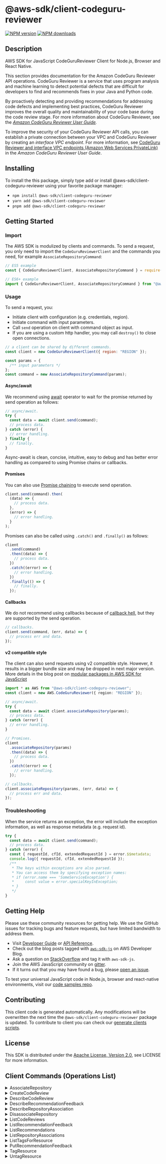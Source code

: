 <!-- generated file, do not edit directly -->

# @aws-sdk/client-codeguru-reviewer

[![NPM version](https://img.shields.io/npm/v/@aws-sdk/client-codeguru-reviewer/latest.svg)](https://www.npmjs.com/package/@aws-sdk/client-codeguru-reviewer)
[![NPM downloads](https://img.shields.io/npm/dm/@aws-sdk/client-codeguru-reviewer.svg)](https://www.npmjs.com/package/@aws-sdk/client-codeguru-reviewer)

## Description

AWS SDK for JavaScript CodeGuruReviewer Client for Node.js, Browser and React Native.

<p>This section provides documentation for the Amazon CodeGuru Reviewer API operations. CodeGuru Reviewer is a
service that uses program analysis and machine learning to detect potential defects that
are difficult for developers to find and recommends fixes in your Java and Python
code.</p>

<p>By proactively detecting and providing recommendations for addressing code defects and
implementing best practices, CodeGuru Reviewer improves the overall quality and maintainability of
your code base during the code review stage. For more information about CodeGuru Reviewer, see the
<i>
<a href="https://docs.aws.amazon.com/codeguru/latest/reviewer-ug/welcome.html">Amazon CodeGuru Reviewer User Guide</a>.</i>
</p>

<p>To improve the security of your CodeGuru Reviewer API calls, you can establish a private connection
between your VPC and CodeGuru Reviewer by creating an <i>interface VPC endpoint</i>. For
more information, see <a href="https://docs.aws.amazon.com/codeguru/latest/reviewer-ug/vpc-interface-endpoints.html">CodeGuru Reviewer and interface VPC
endpoints (Amazon Web Services PrivateLink)</a> in the <i>Amazon CodeGuru Reviewer User
Guide</i>.</p>

## Installing

To install the this package, simply type add or install @aws-sdk/client-codeguru-reviewer
using your favorite package manager:

- `npm install @aws-sdk/client-codeguru-reviewer`
- `yarn add @aws-sdk/client-codeguru-reviewer`
- `pnpm add @aws-sdk/client-codeguru-reviewer`

## Getting Started

### Import

The AWS SDK is modulized by clients and commands.
To send a request, you only need to import the `CodeGuruReviewerClient` and
the commands you need, for example `AssociateRepositoryCommand`:

```js
// ES5 example
const { CodeGuruReviewerClient, AssociateRepositoryCommand } = require("@aws-sdk/client-codeguru-reviewer");
```

```ts
// ES6+ example
import { CodeGuruReviewerClient, AssociateRepositoryCommand } from "@aws-sdk/client-codeguru-reviewer";
```

### Usage

To send a request, you:

- Initiate client with configuration (e.g. credentials, region).
- Initiate command with input parameters.
- Call `send` operation on client with command object as input.
- If you are using a custom http handler, you may call `destroy()` to close open connections.

```js
// a client can be shared by different commands.
const client = new CodeGuruReviewerClient({ region: "REGION" });

const params = {
  /** input parameters */
};
const command = new AssociateRepositoryCommand(params);
```

#### Async/await

We recommend using [await](https://developer.mozilla.org/en-US/docs/Web/JavaScript/Reference/Operators/await)
operator to wait for the promise returned by send operation as follows:

```js
// async/await.
try {
  const data = await client.send(command);
  // process data.
} catch (error) {
  // error handling.
} finally {
  // finally.
}
```

Async-await is clean, concise, intuitive, easy to debug and has better error handling
as compared to using Promise chains or callbacks.

#### Promises

You can also use [Promise chaining](https://developer.mozilla.org/en-US/docs/Web/JavaScript/Guide/Using_promises#chaining)
to execute send operation.

```js
client.send(command).then(
  (data) => {
    // process data.
  },
  (error) => {
    // error handling.
  }
);
```

Promises can also be called using `.catch()` and `.finally()` as follows:

```js
client
  .send(command)
  .then((data) => {
    // process data.
  })
  .catch((error) => {
    // error handling.
  })
  .finally(() => {
    // finally.
  });
```

#### Callbacks

We do not recommend using callbacks because of [callback hell](http://callbackhell.com/),
but they are supported by the send operation.

```js
// callbacks.
client.send(command, (err, data) => {
  // process err and data.
});
```

#### v2 compatible style

The client can also send requests using v2 compatible style.
However, it results in a bigger bundle size and may be dropped in next major version. More details in the blog post
on [modular packages in AWS SDK for JavaScript](https://aws.amazon.com/blogs/developer/modular-packages-in-aws-sdk-for-javascript/)

```ts
import * as AWS from "@aws-sdk/client-codeguru-reviewer";
const client = new AWS.CodeGuruReviewer({ region: "REGION" });

// async/await.
try {
  const data = await client.associateRepository(params);
  // process data.
} catch (error) {
  // error handling.
}

// Promises.
client
  .associateRepository(params)
  .then((data) => {
    // process data.
  })
  .catch((error) => {
    // error handling.
  });

// callbacks.
client.associateRepository(params, (err, data) => {
  // process err and data.
});
```

### Troubleshooting

When the service returns an exception, the error will include the exception information,
as well as response metadata (e.g. request id).

```js
try {
  const data = await client.send(command);
  // process data.
} catch (error) {
  const { requestId, cfId, extendedRequestId } = error.$$metadata;
  console.log({ requestId, cfId, extendedRequestId });
  /**
   * The keys within exceptions are also parsed.
   * You can access them by specifying exception names:
   * if (error.name === 'SomeServiceException') {
   *     const value = error.specialKeyInException;
   * }
   */
}
```

## Getting Help

Please use these community resources for getting help.
We use the GitHub issues for tracking bugs and feature requests, but have limited bandwidth to address them.

- Visit [Developer Guide](https://docs.aws.amazon.com/sdk-for-javascript/v3/developer-guide/welcome.html)
  or [API Reference](https://docs.aws.amazon.com/AWSJavaScriptSDK/v3/latest/index.html).
- Check out the blog posts tagged with [`aws-sdk-js`](https://aws.amazon.com/blogs/developer/tag/aws-sdk-js/)
  on AWS Developer Blog.
- Ask a question on [StackOverflow](https://stackoverflow.com/questions/tagged/aws-sdk-js) and tag it with `aws-sdk-js`.
- Join the AWS JavaScript community on [gitter](https://gitter.im/aws/aws-sdk-js-v3).
- If it turns out that you may have found a bug, please [open an issue](https://github.com/aws/aws-sdk-js-v3/issues/new/choose).

To test your universal JavaScript code in Node.js, browser and react-native environments,
visit our [code samples repo](https://github.com/aws-samples/aws-sdk-js-tests).

## Contributing

This client code is generated automatically. Any modifications will be overwritten the next time the `@aws-sdk/client-codeguru-reviewer` package is updated.
To contribute to client you can check our [generate clients scripts](https://github.com/aws/aws-sdk-js-v3/tree/main/scripts/generate-clients).

## License

This SDK is distributed under the
[Apache License, Version 2.0](http://www.apache.org/licenses/LICENSE-2.0),
see LICENSE for more information.

## Client Commands (Operations List)

<details>
<summary>
AssociateRepository
</summary>

[Command API Reference](https://docs.aws.amazon.com/AWSJavaScriptSDK/v3/latest/clients/client-codeguru-reviewer/classes/associaterepositorycommand.html) / [Input](https://docs.aws.amazon.com/AWSJavaScriptSDK/v3/latest/clients/client-codeguru-reviewer/interfaces/associaterepositorycommandinput.html) / [Output](https://docs.aws.amazon.com/AWSJavaScriptSDK/v3/latest/clients/client-codeguru-reviewer/interfaces/associaterepositorycommandoutput.html)

</details>
<details>
<summary>
CreateCodeReview
</summary>

[Command API Reference](https://docs.aws.amazon.com/AWSJavaScriptSDK/v3/latest/clients/client-codeguru-reviewer/classes/createcodereviewcommand.html) / [Input](https://docs.aws.amazon.com/AWSJavaScriptSDK/v3/latest/clients/client-codeguru-reviewer/interfaces/createcodereviewcommandinput.html) / [Output](https://docs.aws.amazon.com/AWSJavaScriptSDK/v3/latest/clients/client-codeguru-reviewer/interfaces/createcodereviewcommandoutput.html)

</details>
<details>
<summary>
DescribeCodeReview
</summary>

[Command API Reference](https://docs.aws.amazon.com/AWSJavaScriptSDK/v3/latest/clients/client-codeguru-reviewer/classes/describecodereviewcommand.html) / [Input](https://docs.aws.amazon.com/AWSJavaScriptSDK/v3/latest/clients/client-codeguru-reviewer/interfaces/describecodereviewcommandinput.html) / [Output](https://docs.aws.amazon.com/AWSJavaScriptSDK/v3/latest/clients/client-codeguru-reviewer/interfaces/describecodereviewcommandoutput.html)

</details>
<details>
<summary>
DescribeRecommendationFeedback
</summary>

[Command API Reference](https://docs.aws.amazon.com/AWSJavaScriptSDK/v3/latest/clients/client-codeguru-reviewer/classes/describerecommendationfeedbackcommand.html) / [Input](https://docs.aws.amazon.com/AWSJavaScriptSDK/v3/latest/clients/client-codeguru-reviewer/interfaces/describerecommendationfeedbackcommandinput.html) / [Output](https://docs.aws.amazon.com/AWSJavaScriptSDK/v3/latest/clients/client-codeguru-reviewer/interfaces/describerecommendationfeedbackcommandoutput.html)

</details>
<details>
<summary>
DescribeRepositoryAssociation
</summary>

[Command API Reference](https://docs.aws.amazon.com/AWSJavaScriptSDK/v3/latest/clients/client-codeguru-reviewer/classes/describerepositoryassociationcommand.html) / [Input](https://docs.aws.amazon.com/AWSJavaScriptSDK/v3/latest/clients/client-codeguru-reviewer/interfaces/describerepositoryassociationcommandinput.html) / [Output](https://docs.aws.amazon.com/AWSJavaScriptSDK/v3/latest/clients/client-codeguru-reviewer/interfaces/describerepositoryassociationcommandoutput.html)

</details>
<details>
<summary>
DisassociateRepository
</summary>

[Command API Reference](https://docs.aws.amazon.com/AWSJavaScriptSDK/v3/latest/clients/client-codeguru-reviewer/classes/disassociaterepositorycommand.html) / [Input](https://docs.aws.amazon.com/AWSJavaScriptSDK/v3/latest/clients/client-codeguru-reviewer/interfaces/disassociaterepositorycommandinput.html) / [Output](https://docs.aws.amazon.com/AWSJavaScriptSDK/v3/latest/clients/client-codeguru-reviewer/interfaces/disassociaterepositorycommandoutput.html)

</details>
<details>
<summary>
ListCodeReviews
</summary>

[Command API Reference](https://docs.aws.amazon.com/AWSJavaScriptSDK/v3/latest/clients/client-codeguru-reviewer/classes/listcodereviewscommand.html) / [Input](https://docs.aws.amazon.com/AWSJavaScriptSDK/v3/latest/clients/client-codeguru-reviewer/interfaces/listcodereviewscommandinput.html) / [Output](https://docs.aws.amazon.com/AWSJavaScriptSDK/v3/latest/clients/client-codeguru-reviewer/interfaces/listcodereviewscommandoutput.html)

</details>
<details>
<summary>
ListRecommendationFeedback
</summary>

[Command API Reference](https://docs.aws.amazon.com/AWSJavaScriptSDK/v3/latest/clients/client-codeguru-reviewer/classes/listrecommendationfeedbackcommand.html) / [Input](https://docs.aws.amazon.com/AWSJavaScriptSDK/v3/latest/clients/client-codeguru-reviewer/interfaces/listrecommendationfeedbackcommandinput.html) / [Output](https://docs.aws.amazon.com/AWSJavaScriptSDK/v3/latest/clients/client-codeguru-reviewer/interfaces/listrecommendationfeedbackcommandoutput.html)

</details>
<details>
<summary>
ListRecommendations
</summary>

[Command API Reference](https://docs.aws.amazon.com/AWSJavaScriptSDK/v3/latest/clients/client-codeguru-reviewer/classes/listrecommendationscommand.html) / [Input](https://docs.aws.amazon.com/AWSJavaScriptSDK/v3/latest/clients/client-codeguru-reviewer/interfaces/listrecommendationscommandinput.html) / [Output](https://docs.aws.amazon.com/AWSJavaScriptSDK/v3/latest/clients/client-codeguru-reviewer/interfaces/listrecommendationscommandoutput.html)

</details>
<details>
<summary>
ListRepositoryAssociations
</summary>

[Command API Reference](https://docs.aws.amazon.com/AWSJavaScriptSDK/v3/latest/clients/client-codeguru-reviewer/classes/listrepositoryassociationscommand.html) / [Input](https://docs.aws.amazon.com/AWSJavaScriptSDK/v3/latest/clients/client-codeguru-reviewer/interfaces/listrepositoryassociationscommandinput.html) / [Output](https://docs.aws.amazon.com/AWSJavaScriptSDK/v3/latest/clients/client-codeguru-reviewer/interfaces/listrepositoryassociationscommandoutput.html)

</details>
<details>
<summary>
ListTagsForResource
</summary>

[Command API Reference](https://docs.aws.amazon.com/AWSJavaScriptSDK/v3/latest/clients/client-codeguru-reviewer/classes/listtagsforresourcecommand.html) / [Input](https://docs.aws.amazon.com/AWSJavaScriptSDK/v3/latest/clients/client-codeguru-reviewer/interfaces/listtagsforresourcecommandinput.html) / [Output](https://docs.aws.amazon.com/AWSJavaScriptSDK/v3/latest/clients/client-codeguru-reviewer/interfaces/listtagsforresourcecommandoutput.html)

</details>
<details>
<summary>
PutRecommendationFeedback
</summary>

[Command API Reference](https://docs.aws.amazon.com/AWSJavaScriptSDK/v3/latest/clients/client-codeguru-reviewer/classes/putrecommendationfeedbackcommand.html) / [Input](https://docs.aws.amazon.com/AWSJavaScriptSDK/v3/latest/clients/client-codeguru-reviewer/interfaces/putrecommendationfeedbackcommandinput.html) / [Output](https://docs.aws.amazon.com/AWSJavaScriptSDK/v3/latest/clients/client-codeguru-reviewer/interfaces/putrecommendationfeedbackcommandoutput.html)

</details>
<details>
<summary>
TagResource
</summary>

[Command API Reference](https://docs.aws.amazon.com/AWSJavaScriptSDK/v3/latest/clients/client-codeguru-reviewer/classes/tagresourcecommand.html) / [Input](https://docs.aws.amazon.com/AWSJavaScriptSDK/v3/latest/clients/client-codeguru-reviewer/interfaces/tagresourcecommandinput.html) / [Output](https://docs.aws.amazon.com/AWSJavaScriptSDK/v3/latest/clients/client-codeguru-reviewer/interfaces/tagresourcecommandoutput.html)

</details>
<details>
<summary>
UntagResource
</summary>

[Command API Reference](https://docs.aws.amazon.com/AWSJavaScriptSDK/v3/latest/clients/client-codeguru-reviewer/classes/untagresourcecommand.html) / [Input](https://docs.aws.amazon.com/AWSJavaScriptSDK/v3/latest/clients/client-codeguru-reviewer/interfaces/untagresourcecommandinput.html) / [Output](https://docs.aws.amazon.com/AWSJavaScriptSDK/v3/latest/clients/client-codeguru-reviewer/interfaces/untagresourcecommandoutput.html)

</details>
